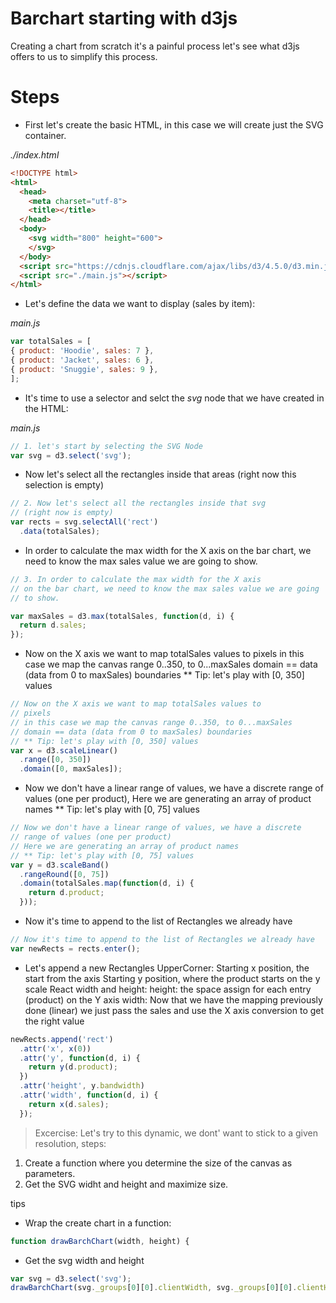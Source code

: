 # Barchart starting with d3js

Creating a chart from scratch it's a painful process let's see what d3js offers to us to simplify 
this process.

# Steps

- First let's create the basic HTML, in this case we will create just the SVG container.

_./index.html_

```html
<!DOCTYPE html>
<html>
  <head>
    <meta charset="utf-8">
    <title></title>
  </head>
  <body>
    <svg width="800" height="600">
    </svg>
  </body>
  <script src="https://cdnjs.cloudflare.com/ajax/libs/d3/4.5.0/d3.min.js" charset="utf-8"></script>
  <script src="./main.js"></script>
</html>
```

- Let's define the data we want to display (sales by item):

_main.js_

```javascript
var totalSales = [
{ product: 'Hoodie', sales: 7 },
{ product: 'Jacket', sales: 6 },
{ product: 'Snuggie', sales: 9 },
];
```

- It's time to use a selector and selct the _svg_ node that we have created in the HTML:

_main.js_

```javascript
// 1. let's start by selecting the SVG Node
var svg = d3.select('svg');
```

- Now let's select all the rectangles inside that areas (right now this selection is empty)

```javascript
// 2. Now let's select all the rectangles inside that svg
// (right now is empty)
var rects = svg.selectAll('rect')
  .data(totalSales);
```

- In order to calculate the max width for the X axis on the bar chart, we need to know the max sales value we are going
to show.

```javascript
// 3. In order to calculate the max width for the X axis
// on the bar chart, we need to know the max sales value we are going
// to show.

var maxSales = d3.max(totalSales, function(d, i) {
  return d.sales;
});
```

- Now on the X axis we want to map totalSales values to pixels
in this case we map the canvas range 0..350, to 0...maxSales
domain == data (data from 0 to maxSales) boundaries
** Tip: let's play with [0, 350] values

```javascript
// Now on the X axis we want to map totalSales values to
// pixels
// in this case we map the canvas range 0..350, to 0...maxSales
// domain == data (data from 0 to maxSales) boundaries
// ** Tip: let's play with [0, 350] values
var x = d3.scaleLinear()
  .range([0, 350])
  .domain([0, maxSales]);
```

- Now we don't have a linear range of values, we have a discrete
range of values (one per product), Here we are generating an array of product names
** Tip: let's play with [0, 75] values

```javascript
// Now we don't have a linear range of values, we have a discrete
// range of values (one per product)
// Here we are generating an array of product names
// ** Tip: let's play with [0, 75] values
var y = d3.scaleBand()
  .rangeRound([0, 75])
  .domain(totalSales.map(function(d, i) {
    return d.product;
  }));
```

- Now it's time to append to the list of Rectangles we already have

```javascript
// Now it's time to append to the list of Rectangles we already have
var newRects = rects.enter();
```

- Let's append a new Rectangles
 UpperCorner:
    Starting x position, the start from the axis
    Starting y position, where the product starts on the y scale
 React width and height:
    height: the space assign for each entry (product) on the Y axis
    width: Now that we have the mapping previously done (linear)
           we just pass the sales and use the X axis conversion to
           get the right value


```javascript
newRects.append('rect')
  .attr('x', x(0))
  .attr('y', function(d, i) {
    return y(d.product);
  })
  .attr('height', y.bandwidth)
  .attr('width', function(d, i) {
    return x(d.sales);
  });
```

> Excercise: Let's try to this dynamic, we dont' want to stick to a given resolution, steps:

1. Create a function where you determine the size of the canvas as parameters.
2. Get the SVG widht and height and maximize size.

tips

- Wrap the create chart in a function:

```javascript
function drawBarchChart(width, height) {
```

- Get the svg width and height

```javascript
var svg = d3.select('svg');
drawBarchChart(svg._groups[0][0].clientWidth, svg._groups[0][0].clientHeight);
```


